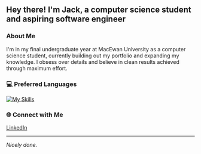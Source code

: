 ## Hey there! I'm Jack, a computer science student and aspiring software engineer

### About Me
I'm in my final undergraduate year at MacEwan University as a computer science student, currently building out my portfolio and expanding my knowledge. I obsess over details and believe in clean results achieved through maximum effort.

### 💻 Preferred Languages
[![My Skills](https://skillicons.dev/icons?i=rust,c,typescript,python)](https://skillicons.dev)


### 🌐 Connect with Me
[LinkedIn](https://linkedin.com/in/jack-derksen-6292a1261)


---
*Nicely done.*
